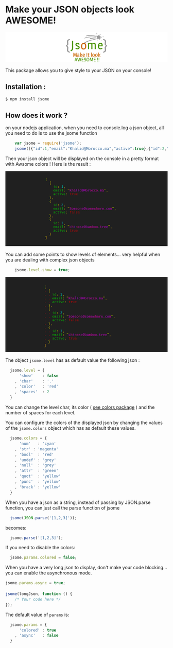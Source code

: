 Make your JSON objects look AWESOME!
====================================

![Jsome](https://raw.githubusercontent.com/Javascipt/Jsome/master/logo.png)

This package allows you to give style to your JSON on your console!

## Installation :

```bash
$ npm install jsome
```

## How does it work ?

on your nodejs application, when you need to console.log a json object, all you need to do is to use the jsome function

```javascript
    var jsome = require('jsome');
    jsome([{"id":1,"email":"Khalid@Morocco.ma","active":true},{"id":2,"email":"Someone@somewhere.com","active":false},{"id":3,"email":"chinese@bamboo.tree","active":true}]);
```

Then your json object will be displayed on the console in a pretty format with Awsome colors !
Here is the result :

![jsome](https://raw.githubusercontent.com/Javascipt/Jsome/master/examples/example1.png)

You can add some points to show levels of elements... very helpful when you are dealing with complex json objects

```javascript
    jsome.level.show = true;
```

![jsome](https://raw.githubusercontent.com/Javascipt/Jsome/master/examples/example2.png)

The object `jsome.level` has as default value the following json :

```javascript
  jsome.level = {
      'show'    : false
    , 'char'    : '.'
    , 'color'   : 'red'
    , 'spaces'  : 2
  }
```

You can change the level char, its color ( [see colors package](http://npmjs.org/package/colors) ) and the number of spaces for each level.

You can configure the colors of the displayed json by changing the values of the `jsome.colors` object which has as default these values.

```javascript
  jsome.colors = {
      'num'   : 'cyan'
    , 'str'	: 'magenta'
    , 'bool'  : 'red'
    , 'undef' : 'grey'
    , 'null'  : 'grey'
    , 'attr'  : 'green'
    , 'quot'  : 'yellow'
    , 'punc'  : 'yellow'
    , 'brack' : 'yellow'
  }
```

When you have a json as a string, instead of passing by JSON.parse function, you can just call the parse function of jsome

```javascript
  jsome(JSON.parse('[1,2,3]'));
```

becomes:

```javascript
  jsome.parse('[1,2,3]');
```

If you need to disable the colors:

```javascript
  jsome.params.colored = false;
```

When you have a very long json to display, don't make your code blocking... you can enable the asynchronous mode.

```javascript
jsome.params.async = true;

jsome(longJson, function () {
    /* Your code here */
});
```

The default value of `params` is:

```javascript
  jsome.params = {
      'colored' : true
    , 'async'   : false
  }
```

